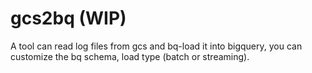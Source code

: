 # gcs2bq (WIP)

A tool can read log files from gcs and bq-load it into bigquery,
you can customize the bq schema, load type (batch or streaming).
